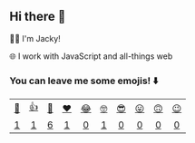 ## Hi there 👋

👨‍💻 I'm Jacky!

🌐 I work with JavaScript and all-things web

### You can leave me some emojis! ⬇️
<table>
<tr align="center">
  <td><a href="https://jackyef.vercel.app/api/addmoji?type=👋">👋</a></td>
  <td><a href="https://jackyef.vercel.app/api/addmoji?type=👍">👍</a></td>
  <td><a href="https://jackyef.vercel.app/api/addmoji?type=👊">👊</a></td>
  <td><a href="https://jackyef.vercel.app/api/addmoji?type=❤️">❤️</a></td>
  <td><a href="https://jackyef.vercel.app/api/addmoji?type=😂">😂</a></td>
  <td><a href="https://jackyef.vercel.app/api/addmoji?type=🤓">🤓</a></td>
  <td><a href="https://jackyef.vercel.app/api/addmoji?type=😎">😎</a></td>
  <td><a href="https://jackyef.vercel.app/api/addmoji?type=😛">😛</a></td>
  <td><a href="https://jackyef.vercel.app/api/addmoji?type=🙃">🙃</a></td>
  <td><a href="https://jackyef.vercel.app/api/addmoji?type=😉">😉</a></td>
</tr>
<tr align="center">
  <td><a href="https://jackyef.vercel.app/api/addmoji?type=👋"><span id="count-👋">1</span></a></td>
  <td><a href="https://jackyef.vercel.app/api/addmoji?type=👍"><span id="count-👍">1</span></a></td>
  <td><a href="https://jackyef.vercel.app/api/addmoji?type=👊"><span id="count-👊">6</span></a></td>
  <td><a href="https://jackyef.vercel.app/api/addmoji?type=❤️"><span id="count-❤️">1</span></a></td>
  <td><a href="https://jackyef.vercel.app/api/addmoji?type=😂"><span id="count-😂">0</span></a></td>
  <td><a href="https://jackyef.vercel.app/api/addmoji?type=🤓"><span id="count-🤓">1</span></a></td>
  <td><a href="https://jackyef.vercel.app/api/addmoji?type=😎"><span id="count-😎">0</span></a></td>
  <td><a href="https://jackyef.vercel.app/api/addmoji?type=😛"><span id="count-😛">0</span></a></td>
  <td><a href="https://jackyef.vercel.app/api/addmoji?type=🙃"><span id="count-🙃">0</span></a></td>
  <td><a href="https://jackyef.vercel.app/api/addmoji?type=😉"><span id="count-😉">‍0</span></a></td>
</tr>
</table>

<!--
**jackyef/jackyef** is a ✨ _special_ ✨ repository because its `README.md` (this file) appears on your GitHub profile.

Here are some ideas to get you started:

- 🔭 I’m currently working on ...
- 🌱 I’m currently learning ...
- 👯 I’m looking to collaborate on ...
- 🤔 I’m looking for help with ...
- 💬 Ask me about ...
- 📫 How to reach me: ...
- 😄 Pronouns: ...
- ⚡ Fun fact: ...
-->
